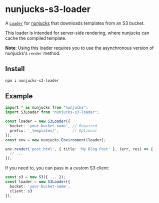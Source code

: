 # nunjucks-s3-loader

A [`Loader`](https://mozilla.github.io/nunjucks/api.html#loader) for [nunjucks](https://mozilla.github.io/nunjucks/) that downloads templates from an S3 bucket.

This loader is intended for server-side rendering, where nunjucks can cache the compiled template.

**Note**: Using this loader requires you to use the asynchronous version of nunjucks's `render` method.

## Install

```sh
npm i nunjucks-s3-loader
```

## Example

```typescript
import * as nunjucks from "nunjucks";
import S3Loader from "nunjucks-s3-loader";

const loader = new S3Loader({
  bucket: 'your-bucket-name', // Required
  prefix: '_templates/',      // Optional
});
const env = new nunjucks.Environment(loader);

env.render('post.html', { title: 'My Blog Post' }, (err, res) => {
  // ...
});
```

If you need to, you can pass in a custom S3 client:

```typescript
const s3 = new S3({ ... });
const loader = new S3Loader({
  bucket: 'your-bucket-name',
  client: s3
});
```
